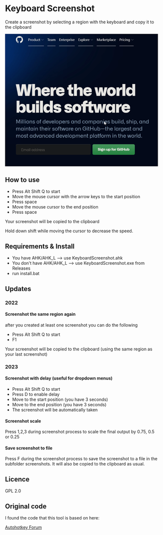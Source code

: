 # Keyboard Screenshot

Create a screenshot by selecting a region with the keyboard and copy it to the clipboard

![Demo](image/demo.gif)

## How to use

- Press Alt Shift Q to start
- Move the mouse cursor with the arrow keys to the start position
- Press space
- Move the mouse cursor to the end position
- Press space

Your screenshot will be copied to the clipboard

Hold down shift while moving the cursor to decrease the speed.

## Requirements & Install

- You have AHK/AHK_L --> use KeyboardScreenshot.ahk
- You don't have AHK/AHK_L --> use KeyboardScreenshot.exe from Releases
- run install.bat

## Updates

### 2022

#### Screenshot the same region again

after you created at least one screenshot you can do the following

- Press Alt Shift Q to start
- F1

Your screenshot will be copied to the clipboard (using the same region as your last screenshot)

### 2023

#### Screenshot with delay (useful for dropdown menus)

- Press Alt Shift Q to start
- Press D to enable delay
- Move to the start position (you have 3 seconds)
- Move to the end position (you have 3 seconds)
- The screenshot will be automatically taken

#### Screenshot scale

Press 1,2,3 during screenshot process to scale the final output by 0.75, 0.5 or 0.25

#### Save screenshot to file

Press F during the screenshot process to save the screenshot to a file in the subfolder screenshots.
It will also be copied to the clipboard as usual.

## Licence

GPL 2.0

## Original code

I found the code that this tool is based on here:

[Autohotkey Forum](https://www.autohotkey.com/boards/viewtopic.php?style=19&t=96159)
